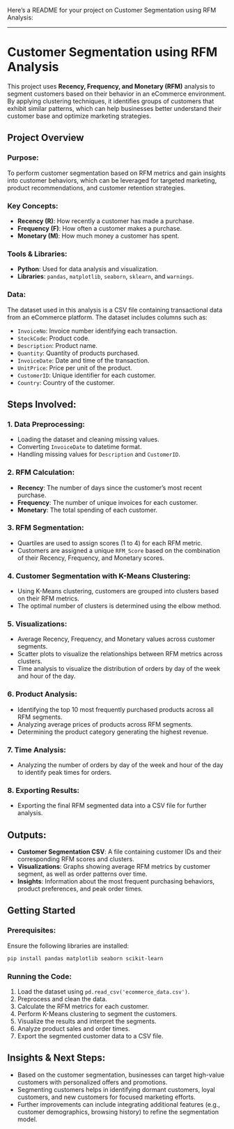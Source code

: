 Here’s a README for your project on Customer Segmentation using RFM Analysis:

---

# Customer Segmentation using RFM Analysis

This project uses **Recency, Frequency, and Monetary (RFM)** analysis to segment customers based on their behavior in an eCommerce environment. By applying clustering techniques, it identifies groups of customers that exhibit similar patterns, which can help businesses better understand their customer base and optimize marketing strategies.

## Project Overview

### Purpose:
To perform customer segmentation based on RFM metrics and gain insights into customer behaviors, which can be leveraged for targeted marketing, product recommendations, and customer retention strategies.

### Key Concepts:
- **Recency (R)**: How recently a customer has made a purchase.
- **Frequency (F)**: How often a customer makes a purchase.
- **Monetary (M)**: How much money a customer has spent.

### Tools & Libraries:
- **Python**: Used for data analysis and visualization.
- **Libraries**: `pandas`, `matplotlib`, `seaborn`, `sklearn`, and `warnings`.

### Data:
The dataset used in this analysis is a CSV file containing transactional data from an eCommerce platform. The dataset includes columns such as:
- `InvoiceNo`: Invoice number identifying each transaction.
- `StockCode`: Product code.
- `Description`: Product name.
- `Quantity`: Quantity of products purchased.
- `InvoiceDate`: Date and time of the transaction.
- `UnitPrice`: Price per unit of the product.
- `CustomerID`: Unique identifier for each customer.
- `Country`: Country of the customer.

## Steps Involved:

### 1. **Data Preprocessing:**
- Loading the dataset and cleaning missing values.
- Converting `InvoiceDate` to datetime format.
- Handling missing values for `Description` and `CustomerID`.

### 2. **RFM Calculation:**
- **Recency**: The number of days since the customer’s most recent purchase.
- **Frequency**: The number of unique invoices for each customer.
- **Monetary**: The total spending of each customer.

### 3. **RFM Segmentation:**
- Quartiles are used to assign scores (1 to 4) for each RFM metric.
- Customers are assigned a unique `RFM_Score` based on the combination of their Recency, Frequency, and Monetary scores.

### 4. **Customer Segmentation with K-Means Clustering:**
- Using K-Means clustering, customers are grouped into clusters based on their RFM metrics.
- The optimal number of clusters is determined using the elbow method.

### 5. **Visualizations:**
- Average Recency, Frequency, and Monetary values across customer segments.
- Scatter plots to visualize the relationships between RFM metrics across clusters.
- Time analysis to visualize the distribution of orders by day of the week and hour of the day.

### 6. **Product Analysis:**
- Identifying the top 10 most frequently purchased products across all RFM segments.
- Analyzing average prices of products across RFM segments.
- Determining the product category generating the highest revenue.

### 7. **Time Analysis:**
- Analyzing the number of orders by day of the week and hour of the day to identify peak times for orders.

### 8. **Exporting Results:**
- Exporting the final RFM segmented data into a CSV file for further analysis.

## Outputs:
- **Customer Segmentation CSV**: A file containing customer IDs and their corresponding RFM scores and clusters.
- **Visualizations**: Graphs showing average RFM metrics by customer segment, as well as order patterns over time.
- **Insights**: Information about the most frequent purchasing behaviors, product preferences, and peak order times.

## Getting Started

### Prerequisites:
Ensure the following libraries are installed:

```bash
pip install pandas matplotlib seaborn scikit-learn
```

### Running the Code:
1. Load the dataset using `pd.read_csv('ecommerce_data.csv')`.
2. Preprocess and clean the data.
3. Calculate the RFM metrics for each customer.
4. Perform K-Means clustering to segment the customers.
5. Visualize the results and interpret the segments.
6. Analyze product sales and order times.
7. Export the segmented customer data to a CSV file.

## Insights & Next Steps:
- Based on the customer segmentation, businesses can target high-value customers with personalized offers and promotions.
- Segmenting customers helps in identifying dormant customers, loyal customers, and new customers for focused marketing efforts.
- Further improvements can include integrating additional features (e.g., customer demographics, browsing history) to refine the segmentation model.

